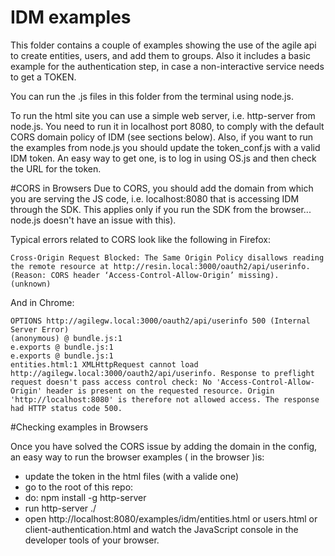 <!--
# Copyright (C) 2017 FBK.
# All rights reserved. This program and the accompanying materials
# are made available under the terms of the Eclipse Public License v1.0
# which accompanies this distribution, and is available at
# http://www.eclipse.org/legal/epl-v10.html
# 
# Contributors:
#     FBK - initial API and implementation
-->

# IDM examples

This folder contains a couple of examples showing the use of the agile api to create entities, users, and add them to groups.
Also it includes a basic example for the authentication step, in case a non-interactive service needs to get a TOKEN.

You can run the .js files in this folder from the terminal using node.js.

To run the html site you can use a simple web server, i.e. http-server from node.js. You need to run it in localhost port 8080, to comply with the default CORS domain policy of IDM (see sections below). Also, if you want to run the examples from node.js you should update the token_conf.js with a valid IDM token. An easy way to get one, is to log in using OS.js and then check the URL for the token.


#CORS in Browsers
Due to CORS, you should add the domain from which you are serving the JS code, i.e. localhost:8080 that is accessing IDM through the SDK. This applies only if you run the SDK  from the browser... node.js doesn't have an issue with this).

Typical errors related to CORS look like the following in Firefox:
```
Cross-Origin Request Blocked: The Same Origin Policy disallows reading the remote resource at http://resin.local:3000/oauth2/api/userinfo. (Reason: CORS header ‘Access-Control-Allow-Origin’ missing).  (unknown)
```

And in Chrome:

```
OPTIONS http://agilegw.local:3000/oauth2/api/userinfo 500 (Internal Server Error)
(anonymous) @ bundle.js:1
e.exports @ bundle.js:1
e.exports @ bundle.js:1
entities.html:1 XMLHttpRequest cannot load http://agilegw.local:3000/oauth2/api/userinfo. Response to preflight request doesn't pass access control check: No 'Access-Control-Allow-Origin' header is present on the requested resource. Origin 'http://localhost:8080' is therefore not allowed access. The response had HTTP status code 500.
```

#Checking examples in Browsers

Once you have solved the CORS issue by adding the domain in the config, an easy way to run the browser examples ( in the browser )is:

 * update the token in the html files (with a valide one)
 * go to the root of this repo:
 * do: npm install -g http-server
 * run http-server ./
 * open http://localhost:8080/examples/idm/entities.html or users.html or client-authentication.html and watch the JavaScript console in the developer tools of your browser.
